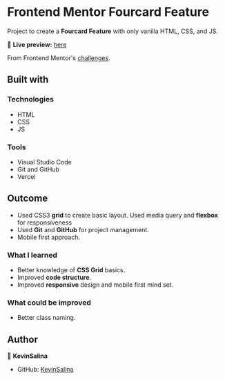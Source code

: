 # Frontend Mentor Fourcard Feature

Project to create a **Fourcard Feature** with only vanilla HTML, CSS, and JS.

🔗 **Live preview:** [here](https://frontend-mentor-faq-accordion-topaz.vercel.app/)

From Frontend Mentor's [challenges](https://www.frontendmentor.io/challenges/four-card-feature-section-weK1eFYK/hub/four-card-feature-bw3ysrE_t).

## Built with

### Technologies

* HTML
* CSS
* JS

### Tools

* Visual Studio Code
* Git and GitHub
* Vercel

## Outcome

* Used CSS3 **grid** to create basic layout. Used media query and **flexbox** for responsiveness
* Used **Git** and **GitHub** for project management.
* Mobile first approach.

### What I learned

* Better knowledge of **CSS Grid** basics.
* Improved **code structure**.
* Improved **responsive** design and mobile first mind set.

### What could be improved

* Better class naming.

## Author

👤 **KevinSalina**
* GitHub: [KevinSalina](https://github.com/KevinSalina)